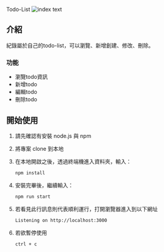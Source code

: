 Todo-List
![index text](https://drive.usercontent.google.com/download?id=1LmGldPSSoWcxmAWWwd27LeFhtqAYUxsd&export=view)
## 介紹

紀錄屬於自己的todo-list，可以瀏覽、新增創建、修改、刪除。

### 功能

- 瀏覽todo資訊
- 新增todo
- 編輯todo
- 刪除todo

## 開始使用

1. 請先確認有安裝 node.js 與 npm
2. 將專案 clone 到本地
3. 在本地開啟之後，透過終端機進入資料夾，輸入：

   ```bash
   npm install
   ```

4. 安裝完畢後，繼續輸入：

   ```bash
   npm run start
   ```

5. 若看見此行訊息則代表順利運行，打開瀏覽器進入到以下網址

   ```bash
   Listening on http://localhost:3000
   ```

6. 若欲暫停使用

   ```bash
   ctrl + c
   ```
